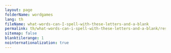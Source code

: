 ```yaml
---
layout: page
folderName: wordgames
lang: th
fileName: what-words-can-I-spell-with-these-letters-and-a-blank
permalink: th/what-words-can-i-spell-with-these-letters-and-a-blank/result
sitemap: false
blanktilerange: 1
nointernationalization: true
---
```

